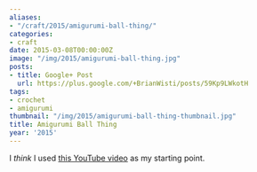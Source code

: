 ```yaml
---
aliases:
- "/craft/2015/amigurumi-ball-thing/"
categories:
- craft
date: 2015-03-08T00:00:00Z
image: "/img/2015/amigurumi-ball-thing.jpg"
posts:
- title: Google+ Post
  url: https://plus.google.com/+BrianWisti/posts/59Kp9LWkotH
tags:
- crochet
- amigurumi
thumbnail: "/img/2015/amigurumi-ball-thing-thumbnail.jpg"
title: Amigurumi Ball Thing
year: '2015'
---
```

[this YouTube video]: https://youtu.be/mJ47MLlrLzw
I *think* I used [this YouTube video][] as my starting point.
<!--more-->
